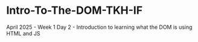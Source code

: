 # Intro-To-The-DOM-TKH-IF
April 2025 - Week 1 Day 2 - Introduction to learning what the DOM is using HTML and JS
